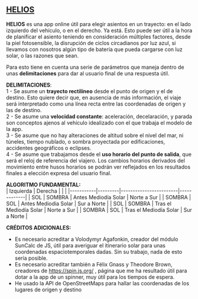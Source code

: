 ## **[HELIOS](https://helios-seat-picker.vercel.app/)**    

**HELIOS** es una app online útil para elegir asientos en un trayecto: en el lado izquierdo del vehículo, o en el derecho. 
Ya está. 
Esto puede ser útil a la hora de planificar el asiento teniendo en consideración múltiples factores, desde la piel fotosensible, la disrupción de ciclos circadianos por luz azul, si llevamos con nosotros algún tipo de batería que pueda cargarse con luz solar, o las razones que sean.

Para esto tiene en cuenta una serie de parámetros que maneja dentro de unas **delimitaciones** para dar al usuario final de una respuesta útil.

**DELIMITACIONES**:   
1 - Se asume un **trayecto rectilíneo** desde el punto de origen y el de destino. Esto quiere decir que, en ausencia de más información, el viaje será interpretado como una línea recta entre las coordenadas de origen y las de destino.    
2 - Se asume una **velocidad constante**: aceleración, decelaración, y parada son conceptos ajenos al vehículo idealizado con el que trabaja el modelo de la app.   
3 - Se asume que no hay alteraciones de altitud sobre el nivel del mar, ni túneles, tiempo nublado, o sombra proyectada por edificaciones, accidentes geográficos o eclipses.   
4 - Se asume que trabajamos desde el **uso horario del punto de salida**, que será el reloj de referencia del viajero. Los cambios horarios derivados del movimiento entre husos horarios se podrán ver reflejados en los resultados finales a elección expresa del usuario final.    

**ALGORITMO FUNDAMENTAL:**  
| Izquierda | Derecha |                        |             |
|-----------|---------|------------------------|-------------|
|    SOL    |  SOMBRA | Antes Mediodía Solar   | Norte a Sur |
|   SOMBRA  |   SOL   | Antes Mediodía Solar   | Sur a Norte |
|    SOL    |  SOMBRA | Tras el Mediodía Solar | Norte a Sur |
|   SOMBRA  |   SOL   | Tras el Mediodía Solar | Sur a Norte |

**CRÉDITOS ADICIONALES:**   
+ Es necesario acreditar a Volodymyr Agafonkin, creador del módulo SunCalc de JS, útil para averiguar el itinerario solar para unas coordenadas espaciotemporales dadas. Sin su trabajo, nada de esto sería posible.
+ Es necesario acreditar también a Félix Gnass y Theodore Brown, creadores de https://spin.js.org/ , página que me ha resultado útil para dotar a la app de un spinner, muy útil para los tiempos de espera.
+ He usado la API de OpenStreetMaps para hallar las coordenadas de los lugares de origen y destino
